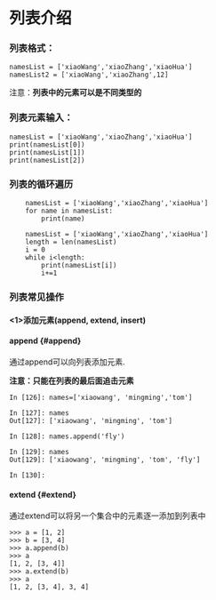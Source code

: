 # 列表介绍

### 列表格式：

```
namesList = ['xiaoWang','xiaoZhang','xiaoHua']
namesList2 = ['xiaoWang','xiaoZhang',12]
```

注意：**列表中的元素可以是不同类型的**

### 列表元素输入：

```
namesList = ['xiaoWang','xiaoZhang','xiaoHua']
print(namesList[0])
print(namesList[1])
print(namesList[2])
```

### 列表的循环遍历

```
    namesList = ['xiaoWang','xiaoZhang','xiaoHua']
    for name in namesList:
        print(name)
```

```
    namesList = ['xiaoWang','xiaoZhang','xiaoHua']
    length = len(namesList)
    i = 0
    while i<length:
        print(namesList[i])
        i+=1
```

### 列表常见操作

#### &lt;1&gt;添加元素\(append, extend, insert\)

#### append {#append}

通过append可以向列表添加元素.

**注意：只能在列表的最后面追击元素**

```
In [126]: names=['xiaowang', 'mingming','tom']

In [127]: names
Out[127]: ['xiaowang', 'mingming', 'tom']

In [128]: names.append('fly')

In [129]: names
Out[129]: ['xiaowang', 'mingming', 'tom', 'fly']

In [130]:
```

#### extend {#extend}

通过extend可以将另一个集合中的元素逐一添加到列表中

```
>>> a = [1, 2]
>>> b = [3, 4]
>>> a.append(b)
>>> a
[1, 2, [3, 4]]
>>> a.extend(b)
>>> a
[1, 2, [3, 4], 3, 4]
```



